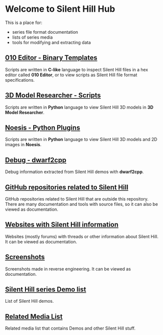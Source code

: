 # Welcome to Silent Hill Hub
This is a place for:
* series file format documentation
* lists of series media
* tools for modifying and extracting data

## [010 Editor - Binary Templates](010%20Editor%20-%20Binary%20Templates)
Scripts are written in **C-like** language to inspect Silent Hill files in a hex editor called **010 Editor**,
or to view scripts as Silent Hill file format specifications.

## [3D Model Researcher - Scripts](3D%20Model%20Researcher%20-%20Scripts)
Scripts are written in **Python** language to view Silent Hill 3D models in **3D Model Researcher**.

## [Noesis - Python Plugins](Noesis%20-%20Python%20Plugins)
Scripts are written in **Python** language to view Silent Hill 3D models and 2D images in **Noesis**.

## [Debug - dwarf2cpp](Debug%20-%20dwarf2cpp)
Debug information extracted from Silent Hill demos with **dwarf2cpp**.

## [GitHub repositories related to Silent Hill](docs/GitHub%20list.md)
GitHub repositories related to Silent Hill that are outside this repository.
There are many documentation and tools with source files, so it can also be viewed as documentation.

## [Websites with Silent Hill information](docs/websites)
Websites (mostly forums) with threads or other information about Silent Hill.
It can be viewed as documentation.

## [Screenshots](docs/Screenshots)
Screenshots made in reverse engineering.
It can be viewed as documentation.

## [Silent Hill series Demo list](docs/Demo%20list.md)
List of Silent Hill demos.

## [Related Media List](docs/Related%20Media%20List.md)
Related media list that contains Demos and other Silent Hill stuff.
